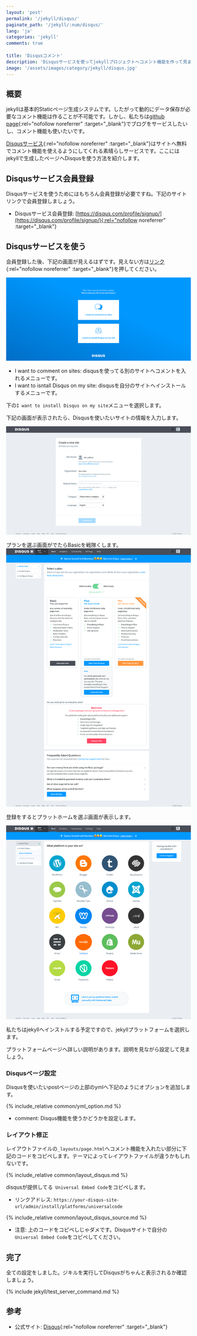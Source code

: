 ```yaml
---
layout: 'post'
permalink: '/jekyll/disqus/'
paginate_path: '/jekyll/:num/disqus/'
lang: 'ja'
categories: 'jekyll'
comments: true

title: 'Disqusコメント'
description: 'Disqusサービスを使ってjekyllプロジェクトへコメント機能を作って見ましょう。'
image: '/assets/images/category/jekyll/disqus.jpg'
---
```


## 概要
jekyllは基本的Staticページ生成システムです。したがって動的にデータ保存が必要なコメント機能は作ることが不可能です。しかし、私たちは[github page](https://pages.github.com/){:rel="nofollow noreferrer" :target="_blank"}でブログをサービスしたいし、コメント機能も使いたいです。

[Disqusサービス](https://disqus.com/){:rel="nofollow noreferrer" :target="_blank"}はサイトへ無料でコメント機能を使えるようにしてくれる素晴らしサービスです。ここにはjekyllで生成したページへDisqusを使う方法を紹介します。

## Disqusサービス会員登録
Disqusサービスを使うためにはもちろん会員登録が必要ですね。下記のサイトリンクで会員登録しましょう。
- Disqusサービス会員登録: [https://disqus.com/profile/signup/](https://disqus.com/profile/signup/){:rel="nofollow noreferrer" :target="_blank"}

## Disqusサービスを使う
会員登録した後、下記の画面が見えるはずです。見えない方は[リンク](https://disqus.com/profile/signup/intent/){:rel="nofollow noreferrer" :target="_blank"}を押してください。

![disqus account created](/assets/images/category/jekyll/disqus/account_created.png)

- I want to comment on sites: disqusを使ってる別のサイトへコメントを入れるメニューです。
- I want to isntall Disqus on my site: disqusを自分のサイトへインストールするメニューです。

下の```I want to install Disqus on my site```メニューを選択します。

下記の画面が表示されたら、Disqusを使いたいサイトの情報を入力します。

![register site](/assets/images/category/jekyll/disqus/register_site.png)

プランを選ぶ画面がでたらBasicを戦隊くします。
![choose plan](/assets/images/category/jekyll/disqus/choose_plan.png)

登録をするとプラットホームを選ぶ画面が表示します。

![choose platform](/assets/images/category/jekyll/disqus/choose_platform.png)

私たちはjekyllへインストルする予定ですので、jekyllプラットフォームを選択します。

プラットフォームページへ詳しい説明があります。説明を見ながら設定して見ましょう。

### Disqusページ設定
Disqusを使いたいpostページの上部のymlへ下記のようにオプションを追加します。

{% include_relative common/yml_option.md %}

- comment: Disqus機能を使うかどうかを設定します。

### レイアウト修正
レイアウトファイルの```_layouts/page.html```へコメント機能を入れたい部分に下記のコードをコピペします。テーマによってレイアウトファイルが違うかもしれないです。

{% include_relative common/layout_disqus.md %}

disqusが提供してる``` Universal Embed Code```をコピペします。
- リンクアドレス: ```https://your-disqus-site-url/admin/install/platforms/universalcode```

{% include_relative common/layout_disqus_source.md %}

- 注意: 上のコードをコピペしじゃダメです。Disqusサイトで自分の``` Universal Embed Code```をコピペしてください。

## 完了
全ての設定をしました。ジキルを実行してDisqusがちゃんと表示されるか確認しましょう。

{% include jekyll/test_server_command.md %}

## 参考
- 公式サイト: [Disqus](https://disqus.com/){:rel="nofollow noreferrer" :target="_blank"}